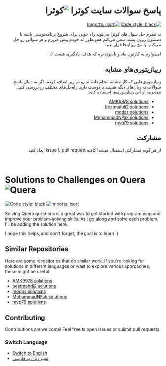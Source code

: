 <div id="persian" dir="rtl">

# پاسخ سوالات سایت کوئرا ![کوئرا](https://user-images.githubusercontent.com/49264993/137637114-e0687e95-08eb-4181-98b0-56fe515f6bc7.png)

[![Code style: black](https://img.shields.io/badge/code%20style-black-000000.svg)](https://github.com/psf/black)
[![Imports: isort](https://img.shields.io/badge/%20imports-isort-%231674b1?style=flat&labelColor=ef8336)](https://pycqa.github.io/isort/)

به نظرم حل سوال‌های کوئرا می‌تونه راه خوبی برای شروع برنامه‌نویسی باشه تا دستتون روون بشه. سعی می‌کنم همونطور که خودم پیش می‌رم و هر سوالی رو حل می‌کنم، پاسخ رو اینجا قرار بدم.

امیدوارم به کارتون بیاد و یادتون نره که هدف، یادگیری هست :)

## ریپازیتوری‌های مشابه

ریپازیتوری‌هایی که کار مشابه انجام داده‌اند رو در زیر اضافه کردم. اگر به دنبال پاسخ سوالات به زبان‌های دیگه هستید یا دوست دارید راه‌حل‌های مختلف رو بررسی کنید، می‌تونید از این ریپازیتوری‌ها استفاده کنید:

- [AMK9978 solutions](https://github.com/AMK9978/ProgrammingProblems/tree/master/%D9%BE%D8%A7%D8%B3%D8%AE%20%D8%B3%D9%88%D8%A7%D9%84%D8%A7%D8%AA%20%DA%A9%D9%88%D8%A6%D8%B1%D8%A7)
- [bestmahdi2 solutions](https://github.com/bestmahdi2/QueraSolutions)
- [modos solutions](https://github.com/modos/quera-answers)
- [MohammadNPak solutions](https://github.com/MohammadNPak/quera.ir)
- [myp79 solutions](https://github.com/myp79/Quera-Problem-Solution)

## مشارکت

از هر گونه مشارکتی استقبال میشه! کافیه pull request یا issue ایجاد کنید.

</div>

</br>

<div id="english" dir="ltr">

# Solutions to Challenges on Quera ![Quera](https://user-images.githubusercontent.com/49264993/137637114-e0687e95-08eb-4181-98b0-56fe515f6bc7.png)

[![Code style: black](https://img.shields.io/badge/code%20style-black-000000.svg)](https://github.com/psf/black)
[![Imports: isort](https://img.shields.io/badge/%20imports-isort-%231674b1?style=flat&labelColor=ef8336)](https://pycqa.github.io/isort/)

Solving Quera questions is a great way to get started with programming and improve your problem-solving skills. As I go along and solve each problem, I'll be adding the solution here.

I hope this helps, and don't forget, the goal is to learn :)

## Similar Repositories

Here are some repositories that do similar work. If you're looking for solutions in different languages or want to explore various approaches, these might be useful:

- [AMK9978 solutions](https://github.com/AMK9978/ProgrammingProblems/tree/master/%D9%BE%D8%A7%D8%B3%D8%AE%20%D8%B3%D9%88%D8%A7%D9%84%D8%A7%D8%AA%20%DA%A9%D9%88%D8%A6%D8%B1%D8%A7)
- [bestmahdi2 solutions](https://github.com/bestmahdi2/QueraSolutions)
- [modos solutions](https://github.com/modos/quera-answers)
- [MohammadNPak solutions](https://github.com/MohammadNPak/quera.ir)
- [myp79 solutions](https://github.com/myp79/Quera-Problem-Solution)

## Contributing

Contributions are welcome! Feel free to open issues or submit pull requests.

</div>

### Switch Language

- [Switch to English](#english)
- [تغییر زبان به فارسی](#persian)
